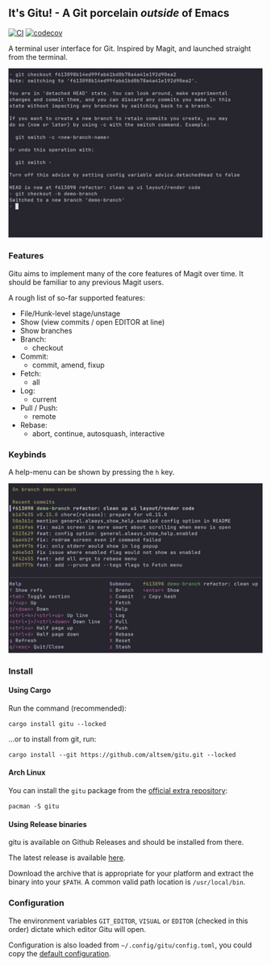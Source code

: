 ## It's Gitu! - A Git porcelain *outside* of Emacs
[![CI](https://github.com/altsem/gitu/actions/workflows/ci.yml/badge.svg)](https://github.com/altsem/gitu/actions/workflows/ci.yml)
[![codecov](https://codecov.io/gh/altsem/gitu/graph/badge.svg?token=5YWPU7GWFW)](https://codecov.io/gh/altsem/gitu)

A terminal user interface for Git. Inspired by Magit, and launched straight from the terminal.

<img src="vhs/rec.gif"/>

### Features
Gitu aims to implement many of the core features of Magit over time. 
It should be familiar to any previous Magit users.

A rough list of so-far supported features:
- File/Hunk-level stage/unstage
- Show (view commits / open EDITOR at line)
- Show branches
- Branch:
  - checkout
- Commit:
  - commit, amend, fixup
- Fetch:
  - all
- Log:
  - current
- Pull / Push:
  - remote
- Rebase:
  - abort, continue, autosquash, interactive

### Keybinds
A help-menu can be shown by pressing the `h` key.

<img src="vhs/help.png"/>

### Install
#### Using Cargo
Run the command (recommended):
```
cargo install gitu --locked
```

...or to install from git, run:
```
cargo install --git https://github.com/altsem/gitu.git --locked
```

#### Arch Linux
You can install the `gitu` package from the [official extra repository](https://archlinux.org/packages/extra/x86_64/gitu/):

```
pacman -S gitu
```

#### Using Release binaries
gitu is available on Github Releases and should be installed from there.

The latest release is available
[here](https://github.com/altsem/gitu/releases).

Download the archive that is appropriate for your platform and extract the
binary into your `$PATH`. A common valid path location is `/usr/local/bin`.

### Configuration
The environment variables `GIT_EDITOR`, `VISUAL` or `EDITOR` (checked in this order) dictate which editor Gitu will open.

Configuration is also loaded from `~/.config/gitu/config.toml`,
you could copy the [default configuration](src/default_config.toml).
